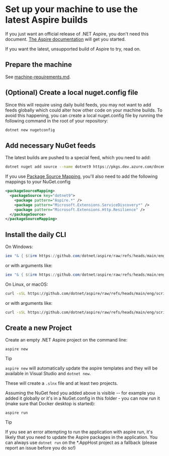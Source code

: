 # Set up your machine to use the latest Aspire builds

If you just want an official release of .NET Aspire, you don't need this document. [The Aspire documentation](https://learn.microsoft.com/en-us/dotnet/aspire/get-started/aspire-overview) will get you started.

If you want the latest, unsupported build of Aspire to try, read on.

## Prepare the machine

See [machine-requirements.md](machine-requirements.md).

## (Optional) Create a local nuget.config file

Since this will require using daily build feeds, you may not want to add feeds globally which could alter how other code on your machine builds. To avoid this happening, you can create a local nuget.config file by running the following command in the root of your repository:

```bash
dotnet new nugetconfig
```

## Add necessary NuGet feeds

The latest builds are pushed to a special feed, which you need to add:
```sh
dotnet nuget add source --name dotnet9 https://pkgs.dev.azure.com/dnceng/public/_packaging/dotnet9/nuget/v3/index.json
```

If you use [Package Source Mapping](https://learn.microsoft.com/en-us/nuget/consume-packages/package-source-mapping), you'll also need to add the following mappings to your NuGet.config

```xml
<packageSourceMapping>
  <packageSource key="dotnet9">
    <package pattern="Aspire.*" />
    <package pattern="Microsoft.Extensions.ServiceDiscovery*" />
    <package pattern="Microsoft.Extensions.Http.Resilience" />
  </packageSource>
</packageSourceMapping>
```

## Install the daily CLI

On Windows:

```powershell
iex "& { $(irm https://github.com/dotnet/aspire/raw/refs/heads/main/eng/scripts/get-aspire-cli.ps1) }"
```

or with arguments like:

```powershell
iex "& { $(irm https://github.com/dotnet/aspire/raw/refs/heads/main/eng/scripts/get-aspire-cli.ps1) } -Quality staging"
```

On Linux, or macOS:

```sh
curl -sSL https://github.com/dotnet/aspire/raw/refs/heads/main/eng/scripts/get-aspire-cli.sh | bash
```

or with arguments like:

```sh
curl -sSL https://github.com/dotnet/aspire/raw/refs/heads/main/eng/scripts/get-aspire-cli.sh | bash -s -- -q staging
```

<!-- break between blocks -->

## Create a new Project

Create an empty .NET Aspire project on the command line:

```shell
aspire new
```

> [!TIP]
> `aspire new` will automatically update the aspire templates and they will be available in Visual Studio and `dotnet new`.

These will create a `.slnx` file and at least two projects.

Assuming the NuGet feed you added above is visible -- for example you added it globally or it's in a NuGet.config in this folder - you can now run it (make sure that Docker desktop is started):

```shell
aspire run
```

> [!TIP]
> If you see an error attempting to run the application with aspire run, it's likely that you need to update the Aspire packages in the application. You can always use `dotnet run` on the *.AppHost project as a fallback (please report an issue before you do so!)
